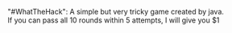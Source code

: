 "#WhatTheHack":
A simple but very tricky game created by java.   
If you can pass all 10 rounds within 5 attempts, I will give you $1
